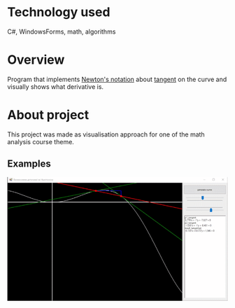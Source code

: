 # Technology used
C#, WindowsForms, math, algorithms

# Overview
Program that implements [Newton's notation](https://en.wikipedia.org/wiki/Newton%27s_method) about [tangent](https://en.wikipedia.org/wiki/Tangent) on the curve and visually shows what derivative is.

# About project
This project was made as visualisation approach for one of the math analysis course theme.

## Examples

![Example of program working](pictures/example1.gif)

